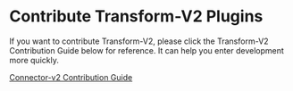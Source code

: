 # Contribute Transform-V2 Plugins

If you want to contribute Transform-V2, please click the Transform-V2 Contribution Guide below for reference. It can help you enter development more quickly.

[Connector-v2 Contribution Guide](https://github.com/apache/seatunnel/blob/dev/seatunnel-transforms-v2/README.md)
